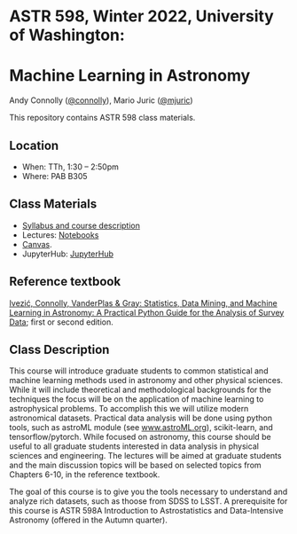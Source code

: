 # ASTR 598, Winter 2022, University of Washington:
# Machine Learning in Astronomy

Andy Connolly ([@connolly](https://github.com/connolly)), Mario Juric ([@mjuric](https://github.com/mjuric))

This repository contains ASTR 598 class materials. 

## Location

 * When: TTh, 1:30 – 2:50pm 
 * Where: PAB B305 

## Class Materials

 * [Syllabus and course description](syllabus/A598_syllabus_2024.pdf)
 * Lectures: [Notebooks](lectures/)
 * [Canvas](https://canvas.uw.edu/courses/1545807).
 * JupyterHub: [JupyterHub](https://rttl.axdd.s.uw.edu/2022-winter-astr-598-a/)

## Reference textbook

[Ivezić, Connolly, VanderPlas & Gray: Statistics, Data Mining, and Machine Learning in Astronomy:
A Practical Python Guide for the Analysis of Survey
Data](https://press.princeton.edu/books/hardcover/9780691198309/statistics-data-mining-and-machine-learning-in-astronomy);
first or second edition.

## Class Description

This course will introduce graduate students to common statistical and machine learning methods used in astronomy and other physical sciences. 
While it will include theoretical and methodological backgrounds for the techniques the focus will be on the application of machine learning to astrophysical problems. To accomplish this we  will utilize modern astronomical datasets. Practical data analysis will be done using python tools, such as astroML module (see www.astroML.org), scikit-learn, and tensorflow/pytorch. While focused on astronomy, this course should be useful to all graduate students interested in data analysis in physical sciences and engineering. The lectures will be aimed at graduate students and the main discussion topics will be based on selected topics from Chapters 6-10, in the reference textbook.

The goal of this course is to give you the tools necessary to
understand and  analyze rich datasets, such as thoose from SDSS to LSST. A prerequisite for this course is ASTR 598A Introduction to Astrostatistics and Data-Intensive Astronomy (offered in the
Autumn quarter).
